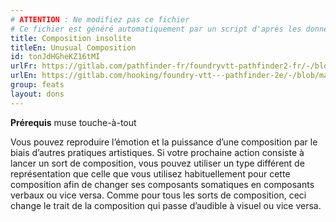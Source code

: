 ```yaml
---
# ATTENTION : Ne modifiez pas ce fichier
# Ce fichier est généré automatiquement par un script d'après les données du module Foundry VTT officiel et de sa traduction
title: Composition insolite
titleEn: Unusual Composition
id: tonJdHGheKZ16tMI
urlFr: https://gitlab.com/pathfinder-fr/foundryvtt-pathfinder2-fr/-/blob/master/data/feats/tonJdHGheKZ16tMI.htm
urlEn: https://gitlab.com/hooking/foundry-vtt---pathfinder-2e/-/blob/master/packs/data/feats.db/unusual-composition.json
group: feats
layout: dons
---
```

**Prérequis** muse touche-à-tout

Vous pouvez reproduire l’émotion et la puissance d’une composition par le biais d’autres pratiques artistiques. Si votre prochaine action consiste à lancer un sort de composition, vous pouvez utiliser un type différent de représentation que celle que vous utilisez habituellement pour cette composition afin de changer ses composants somatiques en composants verbaux ou vice versa. Comme pour tous les sorts de composition, ceci change le trait de la composition qui passe d’audible à visuel ou vice versa.


